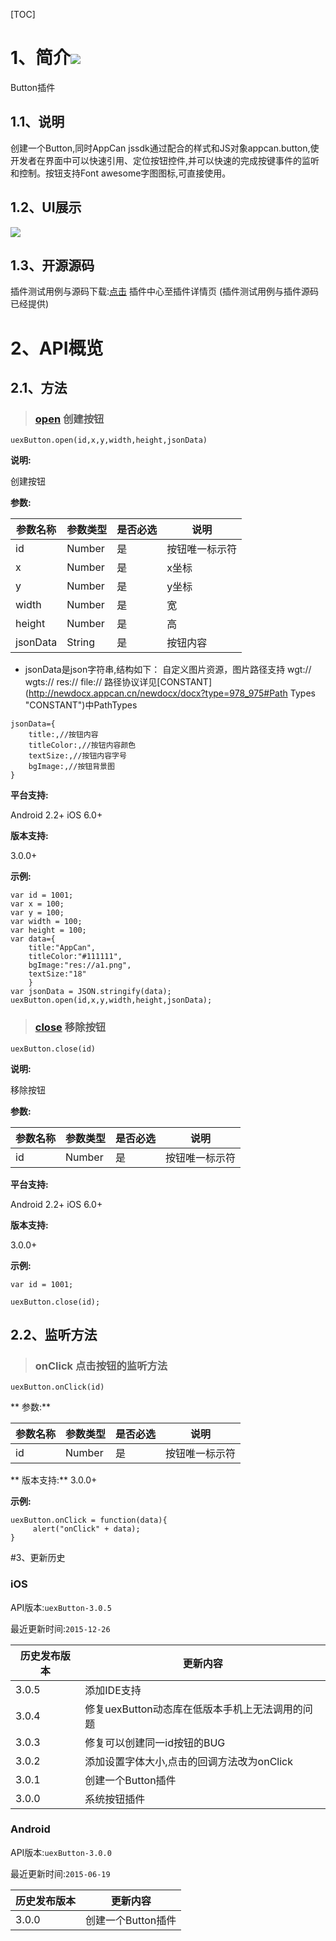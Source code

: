 [TOC]
# 1、简介[![](http://appcan-download.oss-cn-beijing.aliyuncs.com/%E5%85%AC%E6%B5%8B%2Fgf.png)]() 
Button插件
## 1.1、说明
创建一个Button,同时AppCan jssdk通过配合的样式和JS对象appcan.button,使开发者在界面中可以快速引用、定位按钮控件,并可以快速的完成按键事件的监听和控制。按钮支持Font awesome字图图标,可直接使用。
## 1.2、UI展示
  ![](http://newdocx.appcan.cn/docximg/135359g2015q6o16i.png)

## 1.3、开源源码
插件测试用例与源码下载:[点击](http://plugin.appcan.cn/details.html?id=157_index) 插件中心至插件详情页 (插件测试用例与插件源码已经提供)

# 2、API概览

## 2.1、方法
> ### [open](#open)  创建按钮

`uexButton.open(id,x,y,width,height,jsonData)`  

**说明:**

创建按钮    

**参数:**

|参数名称|参数类型 | 是否必选|  说明 |
|-----|-----|-----|----- |
| id | Number | 是 | 按钮唯一标示符 |
| x | Number | 是 | x坐标 |
| y | Number | 是 | y坐标 |
| width | Number | 是 | 宽 |
| height | Number | 是 | 高 |
| jsonData |String | 是 | 按钮内容 |

* jsonData是json字符串,结构如下：
自定义图片资源，图片路径支持 wgt:// wgts:// res:// file://  路径协议详见[CONSTANT](http://newdocx.appcan.cn/newdocx/docx?type=978_975#Path Types "CONSTANT")中PathTypes

```
jsonData={
    title:,//按钮内容
    titleColor:,//按钮内容颜色
    textSize:,//按钮内容字号
    bgImage:,//按钮背景图
}
```

**平台支持:**

Android 2.2+
iOS 6.0+

**版本支持:**

3.0.0+

**示例:**

```
var id = 1001;
var x = 100;
var y = 100;
var width = 100;
var height = 100;
var data={
    title:"AppCan",
    titleColor:"#111111",
    bgImage:"res://a1.png",
    textSize:"18"
    }
var jsonData = JSON.stringify(data);
uexButton.open(id,x,y,width,height,jsonData);
```

> ### [close](#close)  移除按钮

`uexButton.close(id)`

**说明:**

移除按钮

**参数:**

|参数名称|参数类型 | 是否必选|  说明 |
|-----|-----|-----|----- |
| id | Number | 是 | 按钮唯一标示符 |

**平台支持:**

Android 2.2+
iOS 6.0+

**版本支持:**

3.0.0+

**示例:**

```
var id = 1001;

uexButton.close(id);
```

## 2.2、监听方法

> ###       onClick 点击按钮的监听方法   

`uexButton.onClick(id)  `

** 参数:**    

|参数名称|参数类型 | 是否必选|  说明 |
|-----|-----|-----|----- |
| id | Number | 是 | 按钮唯一标示符 |

**  版本支持:**
3.0.0+

**示例:**

```
uexButton.onClick = function(data){
     alert("onClick" + data);
}
```
#3、更新历史

### iOS

API版本:`uexButton-3.0.5`

最近更新时间:`2015-12-26`

| 历史发布版本 | 更新内容 |
| ----- | ----- |
| 3.0.5 | 添加IDE支持 |
| 3.0.4 | 修复uexButton动态库在低版本手机上无法调用的问题 |
| 3.0.3 | 修复可以创建同一id按钮的BUG |
| 3.0.2 | 添加设置字体大小,点击的回调方法改为onClick |
| 3.0.1 | 创建一个Button插件 |
| 3.0.0 | 系统按钮插件 |

### Android

API版本:`uexButton-3.0.0`

最近更新时间:`2015-06-19`

| 历史发布版本 | 更新内容 |
| ----- | ----- |
| 3.0.0 | 创建一个Button插件 |

